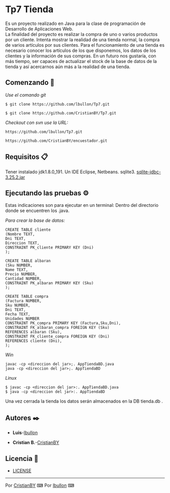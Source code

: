 # Tp7 Tienda

Es un proyecto realizado en Java para la clase de programación de Desarrollo de Aplicaciones Web.  
La finalidad del proyecto es realizar la compra de uno o varios productos por un cliente.
Intenta mostrar la realidad de una tienda normal, la compra de varios artículos por sus clientes.
Para el funcionamiento de una tienda es necesario conocer los artículos de los que disponemos, los datos de los clientes y la información de sus compras.
En un futuro nos gustaría, con más tiempo, ser capaces de actualizar el stock de la base de datos de la tienda y así acercarnos aún más a la realidad de una tienda.

## Comenzando 🚀

_Use el comando git_

```
$ git clone https://github.com/lbullon/Tp7.git
```

```
$ git clone https://github.com/CristianBY/Tp7.git
```
_Checkout con svn use la URL:_

```
https://github.com/lbullon/Tp7.git
```

```
https://github.com/CristianBY/encuestador.git
```

## Requisitos 📋

Tener instalado jdk1.8.0_191.
Un IDE Eclipse, Netbeans.
sqlite3.
[sqlite-jdbc-3.25.2.jar](https://mvnrepository.com/artifact/org.xerial/sqlite-jdbc/3.25.2)

## Ejecutando las pruebas ⚙️

Estas indicaciones son para ejecutar en un terminal:
Dentro del directorio donde se encuentren los .java.

_Para crear la base de datos:_
```
CREATE TABLE cliente
(Nombre TEXT,
Dni TEXT,
Direccion TEXT,
CONSTRAINT PK_cliente PRIMARY KEY (Dni)
);
```

```
CREATE TABLE albaran
(Sku NUMBER,
Name TEXT,
Precio NUMBER,
Cantidad NUMBER,
CONSTRAINT PK_albaran PRIMARY KEY (Sku)
);
```

```
CREATE TABLE compra
(Factura NUMBER,
Sku NUMBER,
Dni TEXT,
Fecha TEXT,
Unidades NUMBER
CONSTRAINT PK_compra PRIMARY KEY (Factura,Sku,Dni),
CONSTRAINT FK_albaran_compra FOREIGN KEY (Sku)
REFERENCES albaran (Sku),
CONSTRAINT FK_cliente_compra FOREIGN KEY (Dni)
REFERENCES cliente (Dni),
);
```

_Win_
```
javac -cp <direccion del jar>;. AppTiendaBD.java
java -cp <direccion del jar>;. AppTiendaBD
```
_Linux_
```
$ javac -cp <direccion del jar>:. AppTiendaBD.java
$ java -cp <direccion del jar>:. AppTiendaBD
```
Una vez cerrada la tienda los datos serán almacenados en la DB tienda.db .


## Autores ✒️

* **Luis**-[lbullon](https://github.com/lbullon)

* **Cristian B.**-[CristianBY](https://github.com/CristianBY)

## Licencia 📄

* [LICENSE](LICENSE.md)

---
Por [CristianBY](https://github.com/CristianBY) ⌨
Por [lbullon](https://github.com/lbullon) ⌨



